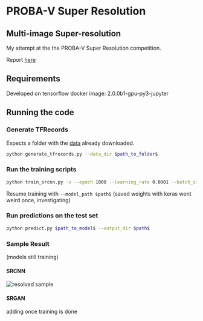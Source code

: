 # PROBA-V Super Resolution
## Multi-image Super-resolution

My attempt at the the PROBA-V Super Resolution competition.

Report [here](https://neuralburst.com/probav-super-resolution/ "Report")

## Requirements
Developed on tensorflow docker image: 2.0.0b1-gpu-py3-jupyter

## Running the code

### Generate TFRecords
Expects a folder with the [data](https://kelvins.esa.int/proba-v-super-resolution/data/ "Data") already downloaded.
```bash
python generate_tfrecords.py --data_dir $path_to_folder$
```

### Run the training scripts

```bash
python train_srcnn.py -v --epoch 1000 --learning_rate 0.0001 --batch_size 4 
```
Resume training with ```--model_path $path$``` (saved weights with keras went weird once, investigating)

### Run predictions on the test set

```bash
python predict.py $path_to_model$ --output_dir $path$
```


### Sample Result
(models still training)

#### SRCNN
![resolved sample](https://neuralburst.com/content/images/2019/07/399-1.png)

#### SRGAN
adding once training is done
